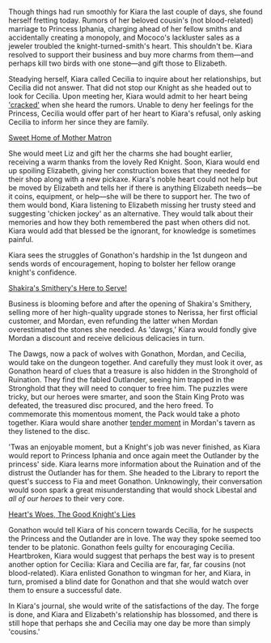 Though things had run smoothly for Kiara the last couple of days, she found herself fretting today. Rumors of her beloved cousin's (not blood-related) marriage to Princess Iphania, charging ahead of her fellow smiths and accidentally creating a monopoly, and Mococo's lackluster sales as a jeweler troubled the knight-turned-smith's heart. This shouldn't be. Kiara resolved to support their business and buy more charms from them—and perhaps kill two birds with one stone—and gift those to Elizabeth.

Steadying herself, Kiara called Cecilia to inquire about her relationships, but Cecilia did not answer. That did not stop our Knight as she headed out to look for Cecilia. Upon meeting her, Kiara would admit to her heart being ['cracked'](https://youtu.be/NBU2Yp8xKLc?t=2990) when she heard the rumors. Unable to deny her feelings for the Princess, Cecilia would offer part of her heart to Kiara's refusal, only asking Cecilia to inform her since they are family.

[Sweet Home of Mother Matron](#embed:https://youtu.be/NBU2Yp8xKLc?t=5069)

She would meet Liz and gift her the charms she had bought earlier, receiving a warm thanks from the lovely Red Knight. Soon, Kiara would end up spoiling Elizabeth, giving her construction boxes that they needed for their shop along with a new pickaxe. Kiara's noble heart could not help but be moved by Elizabeth and tells her if there is anything Elizabeth needs—be it coins, equipment, or help—she will be there to support her. The two of them would bond, Kiara listening to Elizabeth missing her trusty steed and suggesting 'chicken jockey' as an alternative. They would talk about their memories and how they both remembered the past when others did not. Kiara would add that blessed be the ignorant, for knowledge is sometimes painful.

Kiara sees the struggles of Gonathon's hardship in the 1st dungeon and sends words of encouragement, hoping to bolster her fellow orange knight's confidence.

[Shakira's Smithery's Here to Serve!](#embed:https://youtu.be/NBU2Yp8xKLc?t=10295)

Business is blooming before and after the opening of Shakira's Smithery, selling more of her high-quality upgrade stones to Nerissa, her first official customer, and Mordan, even refunding the latter when Mordan overestimated the stones she needed. As 'dawgs,' Kiara would fondly give Mordan a discount and receive delicious delicacies in turn.

The Dawgs, now a pack of wolves with Gonathon, Mordan, and Cecilia, would take on the dungeon together. And carefully they must look it over, as Gonathon heard of clues that a treasure is also hidden in the Stronghold of Ruination. They find the fabled Outlander, seeing him trapped in the Stronghold that they will need to conquer to free him. The puzzles were tricky, but our heroes were smarter, and soon the Stain King Proto was defeated, the treasured disc procured, and the hero freed. To commemorate this momentous moment, the Pack would take a photo together. Kiara would share another [tender moment](https://youtu.be/NBU2Yp8xKLc?t=14003) in Mordan's tavern as they listened to the disc.

'Twas an enjoyable moment, but a Knight's job was never finished, as Kiara would report to Princess Iphania and once again meet the Outlander by the princess' side. Kiara learns more information about the Ruination and of the distrust the Outlander has for them. She headed to the Library to report the quest's success to Fia and meet Gonathon. Unknowingly, their conversation would soon spark a great misunderstanding that would shock Libestal and _all of our heroes_ to their very core.

[Heart's Woes, The Good Knight's Lies](#embed:https://youtu.be/NBU2Yp8xKLc?t=14392)

Gonathon would tell Kiara of his concern towards Cecilia, for he suspects the Princess and the Outlander are in love. The way they spoke seemed too tender to be platonic. Gonathon feels guilty for encouraging Cecilia. Heartbroken, Kiara would suggest that perhaps the best way is to present another option for Cecilia: Kiara and Cecilia are far, far, far cousins (not blood-related). Kiara enlisted Gonathon to wingman for her, and Kiara, in turn, promised a blind date for Gonathon and that she would watch over them to ensure a successful date.

In Kiara's journal, she would write of the satisfactions of the day. The forge is done, and Kiara and Elizabeth's relationship has blossomed, and there is still hope that perhaps she and Cecilia may one day be more than simply 'cousins.'
